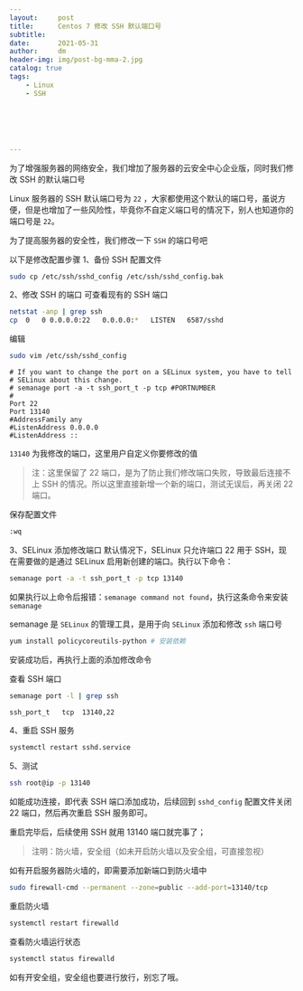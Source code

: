 ```yaml
---
layout:     post
title:      Centos 7 修改 SSH 默认端口号
subtitle:   
date:       2021-05-31
author:     dm
header-img: img/post-bg-mma-2.jpg
catalog: true
tags:
    - Linux
    - SSH






---
```


为了增强服务器的网络安全，我们增加了服务器的云安全中心企业版，同时我们修改 SSH 的默认端口号

Linux 服务器的 SSH 默认端口号为 `22` ，大家都使用这个默认的端口号，虽说方便，但是也增加了一些风险性，毕竟你不自定义端口号的情况下，别人也知道你的端口号是 `22`。

为了提高服务器的安全性，我们修改一下 `SSH` 的端口号吧

以下是修改配置步骤
1、备份 SSH 配置文件

```sh
sudo cp /etc/ssh/sshd_config /etc/ssh/sshd_config.bak
```

2、修改 SSH 的端口
可查看现有的 SSH 端口

```sh
netstat -anp | grep ssh
cp  0   0 0.0.0.0:22   0.0.0.0:*   LISTEN   6587/sshd
```

编辑

```sh
sudo vim /etc/ssh/sshd_config
```

```shell
# If you want to change the port on a SELinux system, you have to tell
# SELinux about this change.
# semanage port -a -t ssh_port_t -p tcp #PORTNUMBER
#
Port 22
Port 13140
#AddressFamily any
#ListenAddress 0.0.0.0
#ListenAddress ::
```

`13140` 为我修改的端口，这里用户自定义你要修改的值

> 注：这里保留了 22 端口，是为了防止我们修改端口失败，导致最后连接不上 SSH 的情况。所以这里直接新增一个新的端口，测试无误后，再关闭 22 端口。

保存配置文件

```sh
:wq
```

3、SELinux 添加修改端口
默认情况下，SELinux 只允许端口 22 用于 SSH，现在需要做的是通过 SELinux 启用新创建的端口。执行以下命令：

```sh
semanage port -a -t ssh_port_t -p tcp 13140
```

如果执行以上命令后报错：`semanage command not found`，执行这条命令来安装 `semanage`

semanage 是 `SELinux` 的管理工具，是用于向 `SELinux` 添加和修改 `ssh` 端口号

```sh
yum install policycoreutils-python # 安装依赖
```

安装成功后，再执行上面的添加修改命令

查看 SSH 端口

```sh
semanage port -l | grep ssh

ssh_port_t   tcp  13140,22
```

4、重启 SSH 服务

```sh
systemctl restart sshd.service
```

5、测试

```sh
ssh root@ip -p 13140
```

如能成功连接，即代表 SSH 端口添加成功，后续回到 `sshd_config` 配置文件关闭 22 端口，然后再次重启 SSH 服务即可。

重启完毕后，后续使用 SSH 就用 13140 端口就完事了；

> 注明：防火墙，安全组（如未开启防火墙以及安全组，可直接忽视）

如有开启服务器防火墙的，即需要添加新端口到防火墙中

```sh
sudo firewall-cmd --permanent --zone=public --add-port=13140/tcp
```


重启防火墙

``` sh
systemctl restart firewalld
```

查看防火墙运行状态

```sh
systemctl status firewalld
```

如有开安全组，安全组也要进行放行，别忘了哦。
